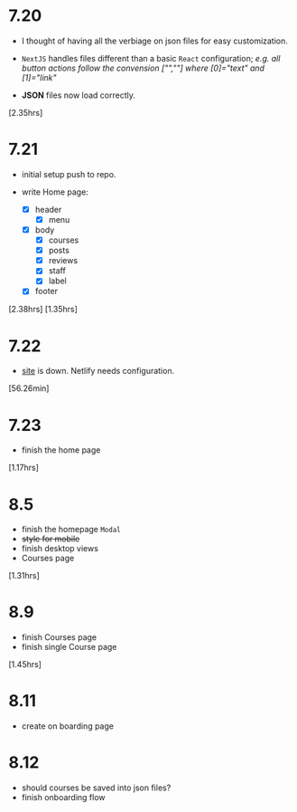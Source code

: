 # 7.20

- I thought of having all the verbiage on json files for easy customization.

- `NextJS` handles files different than a basic `React` configuration;
  _e.g. all button actions follow the convension ["",""] where [0]="text" and [1]="link"_

- **JSON** files now load correctly.

[2.35hrs]

# 7.21

- initial setup push to repo.

- write Home page:

  - [x] header
    - [x] menu
  - [x] body
    - [x] courses
    - [x] posts
    - [x] reviews
    - [x] staff
    - [x] label
  - [x] footer

[2.38hrs]
[1.35hrs]

# 7.22

- [site](https://japancancode.com) is down. Netlify needs configuration.

[56.26min]

# 7.23

- finish the home page

[1.17hrs]

# 8.5

- finish the homepage `Modal`
- ~~style for mobile~~
- finish desktop views
- Courses page

[1.31hrs]

# 8.9

- finish Courses page
- finish single Course page

[1.45hrs]

# 8.11

- create on boarding page

# 8.12

- should courses be saved into json files?
- finish onboarding flow
